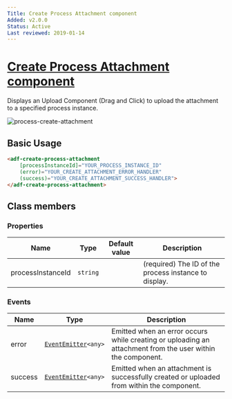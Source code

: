 ```yaml
---
Title: Create Process Attachment component
Added: v2.0.0
Status: Active
Last reviewed: 2019-01-14
---
```


# [Create Process Attachment component](../../lib/process-services/attachment/create-process-attachment.component.ts "Defined in create-process-attachment.component.ts")

Displays an Upload Component (Drag and Click) to upload the attachment to a specified process instance.

![process-create-attachment](../docassets/images/process-create-attachment.png)

## Basic Usage

```html
<adf-create-process-attachment 
    [processInstanceId]="YOUR_PROCESS_INSTANCE_ID"
    (error)="YOUR_CREATE_ATTACHMENT_ERROR_HANDLER"
    (success)="YOUR_CREATE_ATTACHMENT_SUCCESS_HANDLER">
</adf-create-process-attachment>
```

## Class members

### Properties

| Name | Type | Default value | Description |
| ---- | ---- | ------------- | ----------- |
| processInstanceId | `string` |  | (required) The ID of the process instance to display. |

### Events

| Name | Type | Description |
| ---- | ---- | ----------- |
| error | [`EventEmitter`](https://angular.io/api/core/EventEmitter)`<any>` | Emitted when an error occurs while creating or uploading an attachment from the user within the component. |
| success | [`EventEmitter`](https://angular.io/api/core/EventEmitter)`<any>` | Emitted when an attachment is successfully created or uploaded from within the component. |
